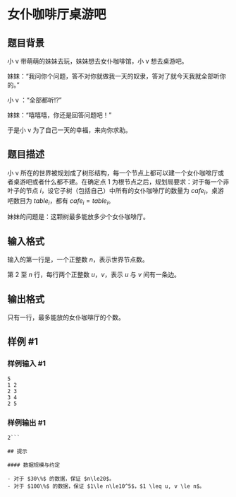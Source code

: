# 女仆咖啡厅桌游吧

## 题目背景

小 v 带萌萌的妹妹去玩，妹妹想去女仆咖啡馆，小 v 想去桌游吧。

妹妹：“我问你个问题，答不对你就做我一天的奴隶，答对了就今天我就全部听你的。”

小 v ：“全部都听!?”

妹妹：“嘻嘻嘻，你还是回答问题吧！”

于是小 v 为了自己一天的幸福，来向你求助。

## 题目描述

小 v 所在的世界被规划成了树形结构，每一个节点上都可以建一个女仆咖啡厅或者桌游吧或者什么都不建。在确定点 $1$ 为根节点之后，规划局要求：对于每一个非叶子的节点 $i$，设它子树（包括自己）中所有的女仆咖啡厅的数量为 $cafe_i$，桌游吧数目为 $table_i$，都有 $cafe_i=table_i$。

妹妹的问题是：这颗树最多能放多少个女仆咖啡厅。


## 输入格式

输入的第一行是，一个正整数 $n$，表示世界节点数。

第 $2$ 至 $n$ 行，每行两个正整数 $u$，$v$，表示 $u$ 与 $v$ 间有一条边。

## 输出格式

只有一行，最多能放的女仆咖啡厅的个数。


## 样例 #1

### 样例输入 #1
```
5
1 2
2 3
3 4
2 5
```

### 样例输出 #1

```
2```

## 提示

#### 数据规模与约定

- 对于 $30\%$ 的数据，保证 $n\le20$。
- 对于 $100\%$ 的数据，保证 $1\le n\le10^5$，$1 \leq u, v \le n$。
